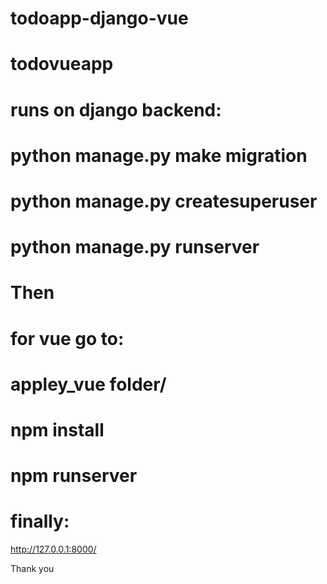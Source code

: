 # todoapp-django-vue
# todovueapp
# runs on django backend:
  # python manage.py make migration
  # python manage.py createsuperuser
  # python manage.py runserver


# Then
# for vue go to:
  # appley_vue folder/
  # npm install
  # npm runserver
  
  
# finally:
  http://127.0.0.1:8000/
  
Thank you
